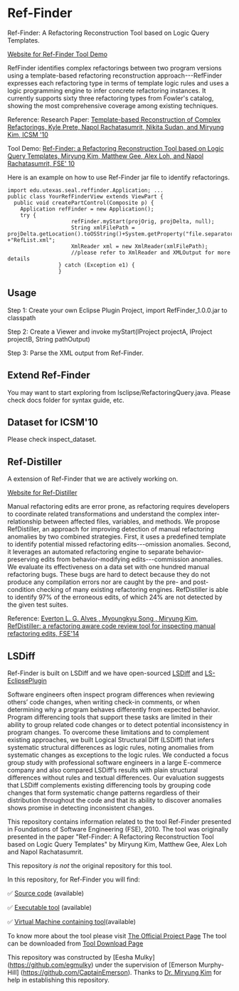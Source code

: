 # Ref-Finder

Ref-Finder: A Refactoring Reconstruction Tool based on Logic Query Templates. 

[Website for Ref-Finder Tool Demo](https://sites.google.com/site/reffindertool/)

RefFinder  identifies complex refactorings between two program versions using a template-based refactoring reconstruction approach---RefFinder expresses each refactoring type in terms of template logic rules and uses a logic programming engine to infer concrete refactoring instances. It currently supports sixty three refactoring types from Fowler's catalog, showing the most comprehensive coverage among existing techniques.

Reference:
Research Paper: [Template-based Reconstruction of Complex Refactorings, Kyle Prete, Napol Rachatasumrit, Nikita Sudan, and Miryung Kim, ICSM '10](http://web.cs.ucla.edu/~miryung/Publications/icsm10-reffinder.pdf)

Tool Demo: [Ref-Finder: a Refactoring Reconstruction Tool based on Logic Query Templates, Miryung Kim, Matthew Gee, Alex Loh, and Napol Rachatasumrit, FSE' 10](http://web.cs.ucla.edu/~miryung/Publications/fse10-reffindertool.pdf)

Here is an example on how to use Ref-Finder jar file to identify refactorings. 

```
import edu.utexas.seal.reffinder.Application; ...
public class YourRefFinderView extends ViewPart {
  public void createPartControl(Composite p) {
    Application refFinder = new Application();
    try {
					refFinder.myStart(projOrig, projDelta, null);
					String xmlFilePath = projDelta.getLocation().toOSString()+System.getProperty("file.separator") +"RefList.xml";
					XmlReader xml = new XmlReader(xmlFilePath);
					//please refer to XmlReader and XMLOutput for more details
				} catch (Exception e1) {
				}
```

## Usage

Step 1: Create your own Eclipse Plugin Project, import RefFinder_1.0.0.jar to classpath

Step 2: Create a Viewer and invoke myStart(IProject projectA, IProject projectB, String pathOutput)

Step 3: Parse the XML output from Ref-Finder.

## Extend Ref-Finder

You may want to start exploring from lsclipse/RefactoringQuery.java. Please check docs folder for syntax guide, etc.

## Dataset for ICSM'10

Please check inspect_dataset.

## Ref-Distiller
A extension of Ref-Finder that we are actively working on.

[Website for Ref-Distiller](https://sites.google.com/site/refdistiller/)

Manual refactoring edits are error prone, as refactoring requires developers to coordinate related transformations and understand the complex inter-relationship between affected files, variables, and methods. We propose RefDistiller, an approach for improving detection of manual refactoring anomalies by two combined strategies. First, it uses a predefined template to identify potential missed refactoring edits---omission anomalies. Second, it leverages an automated refactoring engine to separate behavior-preserving edits from behavior-modifying edits---commission anomalies. We evaluate its effectiveness on a data set with one hundred manual refactoring bugs. These bugs are hard to detect because they do not produce any compilation errors nor are caught by the pre- and post-condition checking of many existing refactoring engines. RefDistiller is able to identify 97% of the erroneous edits, of which 24% are not detected by the given test suites. 

Reference:
[Everton L. G. Alves , Myoungkyu Song , Miryung Kim, RefDistiller: a refactoring aware code review tool for inspecting manual refactoring edits, FSE'14](http://dl.acm.org/citation.cfm?id=2661674&CFID=717088503&CFTOKEN=96750876)

## LSDiff

Ref-Finder is built on LSDiff and we have open-sourced [LSDiff](https://github.com/SEAL-UCLA/lsdiff) and [LS-EclipsePlugin](https://github.com/SEAL-UCLA/ls-eclipse.git)

Software engineers often inspect program differences when reviewing others’ code changes, when writing check-in comments, or when determining why a program behaves differently from expected behavior. Program differencing tools that support these tasks are limited in their ability to group related code changes or to detect potential inconsistency in program changes. To overcome these limitations and to complement existing approaches, we built Logical Structural Diff (LSDiff) that infers systematic structural differences as logic rules, noting anomalies from systematic changes as exceptions to the logic rules. We conducted a focus group study with professional software engineers in a large E-commerce company and also compared LSDiff’s results with plain structural differences without rules and textual differences. Our evaluation suggests that LSDiff complements existing differencing tools by grouping code changes that form systematic change patterns regardless of their distribution throughout the code and that its ability to discover anomalies shows promise in detecting inconsistent changes.

This repository contains information related to the tool Ref-Finder presented in Foundations of Software Engineering (FSE), 2010. The tool was originally presented in the paper "Ref-Finder: A Refactoring Reconstruction Tool based on Logic Query Templates" by Miryung Kim, Matthew Gee, Alex Loh and  Napol Rachatasumrit.

This repository _is not_ the original repository for this tool.

In this repository, for Ref-Finder you will find:

:white_check_mark: [Source code](https://github.com/SoftwareEngineeringToolDemos/FSE-2010-Ref-Finder/tree/master/code) (available)

:white_check_mark: [Executable tool](https://sites.google.com/site/reffindertool/) (available)

:white_check_mark: [Virtual Machine containing tool](https://drive.google.com/a/ncsu.edu/folderview?id=0B3GbPov8x279UFNIOFJGN1hlUEk&usp=sharing&tid=0B3GbPov8x279UWFHSDNrRWZkems)(available)

To know more about the tool please visit  [The Official Project Page](https://sites.google.com/site/reffindertool/)
The tool can be downloaded from  [Tool Download Page](https://sites.google.com/site/reffindertool/)


This repository was constructed by [Eesha Mulky] (https://github.com/egmulky) under the supervision of [Emerson Murphy-Hill] (https://github.com/CaptainEmerson). Thanks to [Dr. Miryung Kim](http://web.cs.ucla.edu/~miryung/) for help in establishing this repository.
